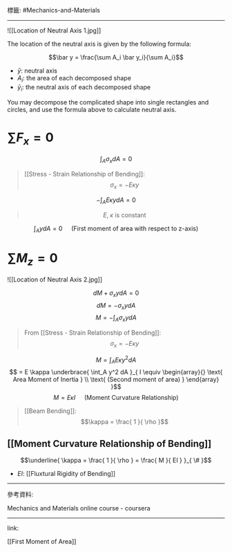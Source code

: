 標籤: #Mechanics-and-Materials 

---

![[Location of Neutral Axis 1.jpg]]

The location of the neutral axis is given by the following formula:

$$\bar y = \frac{\sum A_i \bar y_i}{\sum A_i}$$

- $\bar y$: neutral axis
- $A_i$: the area of each decomposed shape
- $\bar y_i$: the neutral axis of each decomposed shape

You may decompose the complicated shape into single rectangles and circles, and use the formula above to calculate neutral axis.

# $\sum F_x = 0$

$$\int_A \sigma_x dA = 0$$

> [[Stress - Strain Relationship of Bending]]:
> $$\sigma_x = -E \kappa y$$

$$-\int_A E \kappa y dA = 0$$

> $$E, \; \kappa \text{ is constant }$$

$$\int_A ydA = 0 \quad \text{ (First moment of area with respect to z-axis) }$$

# $\sum M_z = 0$

![[Location of Neutral Axis 2.jpg]]

$$dM + \sigma_x y dA = 0$$
$$dM = -\sigma_x y dA$$
$$M = -\int_A \sigma_x y dA$$

> From [[Stress - Strain Relationship of Bending]]:
> $$\sigma_x = -E \kappa y$$

$$M = \int_A E \kappa y^2 dA$$
$$ = E \kappa \underbrace{ \int_A y^2 dA }_{ 
I \equiv 
\begin{array}{}
\text{ Area Moment of Inertia } \\
\text{ (Second moment of area) }
\end{array}
}$$
$$M = E \kappa I \quad \text{ (Moment Curvature Relationship) }$$

> [[Beam Bending]]:
> $$\kappa = \frac{ 1 }{ \rho }$$

## [[Moment Curvature Relationship of Bending]]

$$\underline{ \kappa = \frac{ 1 }{ \rho } = \frac{ M }{ EI } }_{ \# }$$

- $EI$: [[Fluxtural Rigidity of Bending]]

---

參考資料:

Mechanics and Materials online course - coursera

---

link:

[[First Moment of Area]]